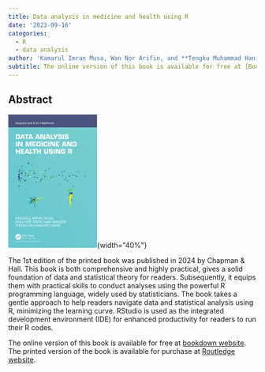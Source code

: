 ```yaml
---
title: Data analysis in medicine and health using R
date: '2023-09-16'
categories: 
  - R
  - data analysis
author: 'Kamarul Imran Musa, Wan Nor Arifin, and **Tengku Muhammad Hanis**'
subtitle: The online version of this book is available for free at [Bookdown website](https://bookdown.org/drki_musa/dataanalysis/). The printed version of the book is available for purchase at [Routledge website](https://www.routledge.com/Data-Analysis-in-Medicine-and-Health-using-R/Musa-Mansor-Hanis/p/book/9781032284149).
---
```


## **Abstract**

![](featured.jpg){width="40%"}

The 1st edition of the printed book was published in 2024 by Chapman & Hall. This book is both comprehensive and highly practical, gives a solid foundation of data and statistical theory for readers. Subsequently, it equips them with practical skills to conduct analyses using the powerful R programming language, widely used by statisticians. The book takes a gentle approach to help readers navigate data and statistical analysis using R, minimizing the learning curve. RStudio is used as the integrated development environment (IDE) for enhanced productivity for readers to run their R codes.

The online version of this book is available for free at [bookdown website](https://bookdown.org/drki_musa/dataanalysis/). The printed version of the book is available for purchase at [Routledge website](https://www.routledge.com/Data-Analysis-in-Medicine-and-Health-using-R/Musa-Mansor-Hanis/p/book/9781032284149).
